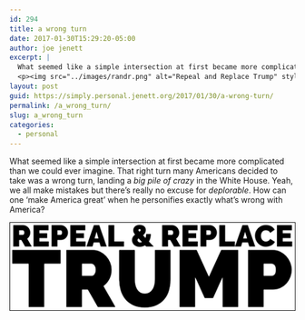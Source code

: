 ```yaml
---
id: 294
title: a wrong turn
date: 2017-01-30T15:29:20-05:00
author: joe jenett
excerpt: |
  What seemed like a simple intersection at first became more complicated than we could ever imagine. That right turn many Americans decided to take was a wrong turn, landing a <i>big pile of crazy</i> in the White House. Yeah, we all make mistakes but there's really no excuse for <i>deplorable</i>. How can one ‘make America great’ when he personifies exactly what's wrong with America?
  <p><img src="../images/randr.png" alt="Repeal and Replace Trump" style="border:none;" /></p>
layout: post
guid: https://simply.personal.jenett.org/2017/01/30/a-wrong-turn/
permalink: /a_wrong_turn/
slug: a_wrong_turn
categories:
  - personal
---
```

What seemed like a simple intersection at first became more complicated than we could ever imagine. That right turn many Americans decided to take was a wrong turn, landing a _big pile of crazy_ in the White House. Yeah, we all make mistakes but there’s really no excuse for _deplorable_. How can one ‘make America great’ when he personifies exactly what’s wrong with America?

<img src="../images/randr.png" alt="Repeal and Replace Trump" style="border:none;" />